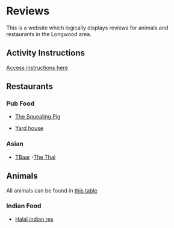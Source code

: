 # Reviews

This is a website which logically displays reviews for animals and restaurants in the Longwood area. 

## Activity Instructions

[Access instructions here](instructions.md)

## Restaurants

### Pub Food

- [The Squealing Pig](restaurants/the_squealing_pig.md)

- [Yard house](yard_place.md)

### Asian

- [TBaar](restaurants/tbaar.md)
-[The Thai](restaurants/the_Thai.md)

## Animals

All animals can be found in [this table](animals/animal_reviews.md)

### Indian Food

- [Halal indian res](restaurants/the_halal_indian.md)


